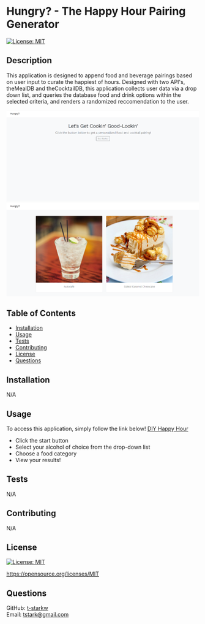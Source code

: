 # Hungry? - The Happy Hour Pairing Generator
  [![License: MIT](https://img.shields.io/badge/License-MIT-yellow.svg)](https://opensource.org/licenses/MIT)

  ## Description
  This application is designed to append food and beverage pairings based on user input to curate the happiest of hours. Designed with two API's, theMealDB and theCocktailDB, this application collects user data via a drop down list, and queries the database food and drink options within the selected criteria, and renders a randomized reccomendation to the user.

  ![](./assets/images/demo-img1.png)
  ![](./assets/images/demo-img2.png)

  ## Table of Contents
  * [Installation](#installation)
  * [Usage](#usage)
  * [Tests](#tests)
  * [Contributing](#contributing)
  * [License](#license)
  * [Questions](#questions)

  ## Installation
  N/A

  ## Usage
  To access this application, simply follow the link below!
  [DIY Happy Hour](https://t-starkw.github.io/diy-happy-hour/)

  * Click the start button
  * Select your alcohol of choice from the drop-down list
  * Choose a food category
  * View your results!

  ## Tests
  N/A

  ## Contributing
  N/A

  ## License
  [![License: MIT](https://img.shields.io/badge/License-MIT-yellow.svg)](https://opensource.org/licenses/MIT)
  
  https://opensource.org/licenses/MIT 
    

  ## Questions
  GitHub: [t-starkw](https://github.com/t-starkw) <br>
  Email: tstark@gmail.com